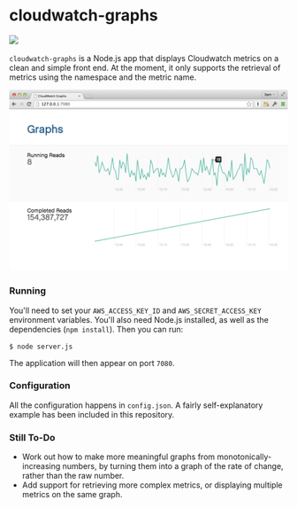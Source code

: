 # cloudwatch-graphs

![](https://www.versioneye.com/user/projects/53f8cb84e09da3f21f000377/badge.svg?style=flat)

`cloudwatch-graphs` is a Node.js app that displays Cloudwatch metrics on a clean and simple front end. At the moment, it only supports the retrieval of metrics using the namespace and the metric name.

![](https://raw.githubusercontent.com/samstarling/cloudwatch-graphs/master/docs/screenshot.png)

### Running

You'll need to set your `AWS_ACCESS_KEY_ID` and `AWS_SECRET_ACCESS_KEY` environment variables. You'll also need Node.js installed, as well as the dependencies (`npm install`). Then you can run:

    $ node server.js

The application will then appear on port `7080`.

### Configuration

All the configuration happens in `config.json`. A fairly self-explanatory example has been included in this repository.

### Still To-Do

* Work out how to make more meaningful graphs from monotonically-increasing numbers, by turning them into a graph of the rate of change, rather than the raw number.
* Add support for retrieving more complex metrics, or displaying multiple metrics on the same graph.
